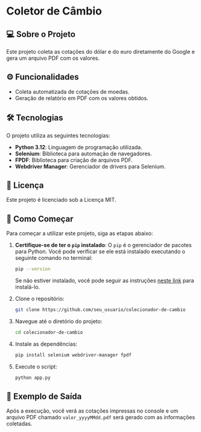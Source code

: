 ﻿# Coletor de Câmbio

## 💻 Sobre o Projeto

Este projeto coleta as cotações do dólar e do euro diretamente do Google e gera um arquivo PDF com os valores.

## ⚙️ Funcionalidades
- Coleta automatizada de cotações de moedas.
- Geração de relatório em PDF com os valores obtidos.

## 🛠 Tecnologias

O projeto utiliza as seguintes tecnologias:
- **Python 3.12**: Linguagem de programação utilizada.
- **Selenium**: Biblioteca para automação de navegadores.
- **FPDF**: Biblioteca para criação de arquivos PDF.
- **Webdriver Manager**: Gerenciador de drivers para Selenium.

## 📝 Licença

Este projeto é licenciado sob a Licença MIT.

## 🚀 Como Começar

Para começar a utilizar este projeto, siga as etapas abaixo:

1. **Certifique-se de ter o `pip` instalado**: O `pip` é o gerenciador de pacotes para Python. Você pode verificar se ele está instalado executando o seguinte comando no terminal:
    ```bash
    pip --version
    ```
   Se não estiver instalado, você pode seguir as instruções [neste link](https://pip.pypa.io/en/stable/installation/) para instalá-lo.

2. Clone o repositório:
    ```bash
    git clone https://github.com/seu_usuario/colecionador-de-cambio
    ```

3. Navegue até o diretório do projeto:
    ```bash
    cd colecionador-de-cambio
    ```

4. Instale as dependências:
    ```bash
    pip install selenium webdriver-manager fpdf
    ```

5. Execute o script:
    ```bash
    python app.py
    ```

## 📄 Exemplo de Saída

Após a execução, você verá as cotações impressas no console e um arquivo PDF chamado `valor_yyyyMMdd.pdf` será gerado com as informações coletadas.


